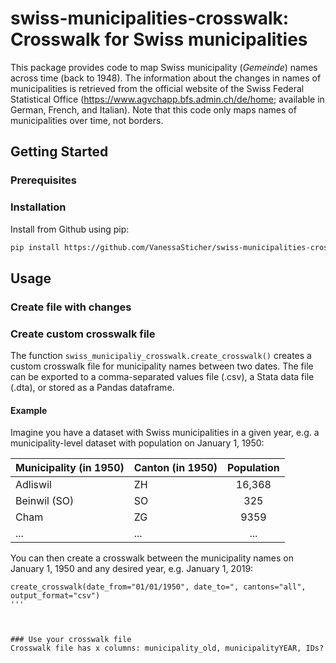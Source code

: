# swiss-municipalities-crosswalk: Crosswalk for Swiss municipalities

This package provides code to map Swiss municipality (_Gemeinde_) names across time (back to 1948). The information about the changes in names of municipalities is retrieved from the official website of the Swiss Federal Statistical Office (https://www.agvchapp.bfs.admin.ch/de/home; available in German, French, and Italian). Note that this code only maps names of municipalities over time, not borders.


## Getting Started

### Prerequisites

### Installation
Install from Github using pip:
   ```sh
   pip install https://github.com/VanessaSticher/swiss-municipalities-crosswalk/master
   ```    



## Usage

### Create file with changes

### Create custom crosswalk file
The function `swiss_municipaliy_crosswalk.create_crosswalk()` creates a custom crosswalk file for municipality names between two dates. The file can be exported to a comma-separated values file (.csv), a Stata data file (.dta), or stored as a Pandas dataframe.
#### Example
Imagine you have a dataset with Swiss municipalities in a given year, e.g. a municipality-level dataset with population on January 1, 1950:

| Municipality (in 1950) | Canton (in 1950) | Population |
| ---------------------- | -----------------|:----------:|
| Adliswil               | ZH               |     16,368 |
| Beinwil (SO)           | SO               |        325 |
| Cham                   | ZG               |       9359 |
| ...                    | ...              |        ... |

You can then create a crosswalk between the municipality names on January 1, 1950 and any desired year, e.g. January 1, 2019:
```
create_crosswalk(date_from="01/01/1950", date_to=", cantons="all", output_format="csv")
'''



### Use your crosswalk file
Crosswalk file has x columns: municipality_old, municipalityYEAR, IDs?

